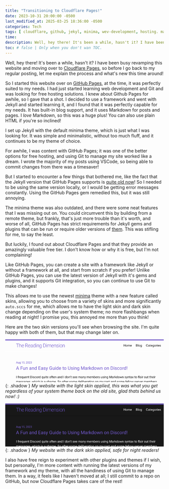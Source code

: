 ```yaml
---
title: "Transitioning to Cloudflare Pages!"
date: 2023-10-31 20:00:00 -0500
last_modified_at: 2025-03-25 18:36:00 -0500
categories: Tech
tags: [ cloudflare, github, jekyl, minima, wev-development, hosting. markdown, git, vscode, skins, plugins ]
time: 
description: Well, hey there! It's been a while, hasn't it? I have been busy revamping this website and moving over to Cloudflare Pages, so before I go back to my regular posting, let me explain the process and what's new this time around!
toc: # false | Only when you don't wan TOC.  
---
```

Well, hey there! It's been a while, hasn't it? I have been busy revamping this website and moving over to [Cloudflare Pages](https://pages.cloudflare.com/), so before I go back to my regular posting, let me explain the process and what's new this time around!

So I started this website over on [GitHub Pages](https://pages.github.com/), at the time, it was perfectly suited to my needs. I had just started learning web development and Git and was looking for free hosting solutions. I knew about Github Pages for awhile, so I gave that a shot. I decided to use a framework and went with Jekyll and started learning it, and I found that it was perfectly capable for my needs. It has built-in blog support, and it uses Markdown for posts and pages. I *love* Markdown, so this was a huge plus! You can also use plain HTML if you're so inclined!

I set up Jekyll with the default minima theme, which is just what I was looking for. It was simple and minimalistic, without too much fluff, and it continues to be my theme of choice.

For awhile, I was content with GitHub Pages; it was one of the better options for free hosting, and using Git to manage my site worked like a dream. I wrote the majority of my posts using VSCode, so being able to commit changes from there was a timesaver!

But I started to encounter a few things that bothered me, like the fact that the Jekyll version that GitHub Pages supports is [quite old now](https://github.com/jekyll/jekyll/releases/tag/v3.9.3)! So I needed to be using the same version locally, or I would be getting error messages constantly. Using the GitHub Pages gem remedied this, but it was still annoying.

The minima theme was also outdated, and there were some neat features that I was missing out on. You could circumvent this by building from a remote theme, but frankly, that's just more trouble than it's worth, and worse of all, GitHub Pages has strict requirements for Jekyll gems and plugins that can be run or require older versions of [them](https://pages.github.com/versions/). This was stifling for me, to say the least.

But luckily, I found out about Cloudflare Pages and that they provide an amazingly valuable free tier. I don't know how or why it is free, but I'm not complaining!

Like GitHub Pages, you can create a site with a framework like Jekyll or without a framework at all, and start from scratch if you prefer! Unlike GitHub Pages, you can use the latest version of Jekyll with it's gems and plugins, and it supports Git integration, so you can continue to use Git to make changes!

This allows me to use the newest [minima](https://github.com/jekyll/minima) theme with a new feature called skins, allowing you to choose from a variety of skins and more significantly `auto.sccs` for me, which allows me to have the light skin and dark skin change depending on the user's system theme; no more flashbangs when reading at night! I promise you, this annoyed me more than you think!

Here are the two skin versions you'll see when browsing the site. I'm quite happy with both of them, but that may change later on.

![My website with the light skin applied, this was you get regardless of your system theme back on the old site, glad thats behind us now! :)](/assets/images/2023-10-31-transitioning-to-cloudflare-pages/minima-light-skin.png){: .shadow }
_My website with the light skin applied, this was what you get regardless of your system theme back on the old site, glad thats behind us now! :)_

![My website with the dark skin applied, safe for night readers!](/assets/images/2023-10-31-transitioning-to-cloudflare-pages/minima-dark-skin.png){: .shadow }
_My website with the dark skin applied, safe for night readers!_

I also have free reign to experiment with other plugins and themes if I wish, but personally, I'm more content with running the latest versions of my framework and my theme, with all the handiness of using Git to manage them. In a way, it feels like I haven't moved at all; I still commit to a repo on GitHub, but now Cloudflare Pages takes care of the rest!
